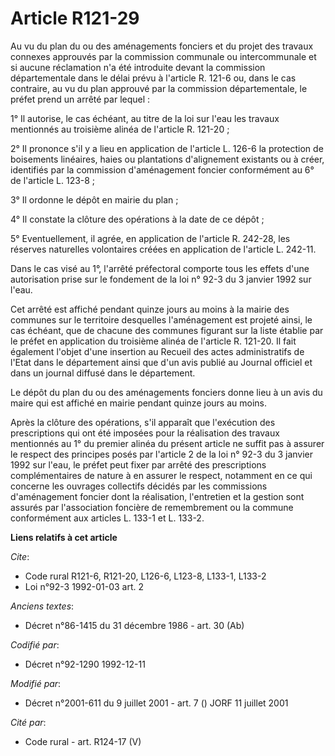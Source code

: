 # Article R121-29

Au vu du plan du ou des aménagements fonciers et du projet des travaux connexes approuvés par la commission communale ou
intercommunale et si aucune réclamation n'a été introduite devant la commission départementale dans le délai prévu à
l'article R. 121-6 ou, dans le cas contraire, au vu du plan approuvé par la commission départementale, le préfet prend un
arrêté par lequel :

1° Il autorise, le cas échéant, au titre de la loi sur l'eau les travaux mentionnés au troisième alinéa de l'article R.
121-20 ;

2° Il prononce s'il y a lieu en application de l'article L. 126-6 la protection de boisements linéaires, haies ou plantations
d'alignement existants ou à créer, identifiés par la commission d'aménagement foncier conformément au 6° de l'article L.
123-8 ;

3° Il ordonne le dépôt en mairie du plan ;

4° Il constate la clôture des opérations à la date de ce dépôt ;

5° Eventuellement, il agrée, en application de l'article R. 242-28, les réserves naturelles volontaires créées en application
de l'article L. 242-11.

Dans le cas visé au 1°, l'arrêté préfectoral comporte tous les effets d'une autorisation prise sur le fondement de la loi n°
92-3 du 3 janvier 1992 sur l'eau.

Cet arrêté est affiché pendant quinze jours au moins à la mairie des communes sur le territoire desquelles l'aménagement est
projeté ainsi, le cas échéant, que de chacune des communes figurant sur la liste établie par le préfet en application du
troisième alinéa de l'article R. 121-20. Il fait également l'objet d'une insertion au Recueil des actes administratifs de
l'Etat dans le département ainsi que d'un avis publié au Journal officiel et dans un journal diffusé dans le département.

Le dépôt du plan du ou des aménagements fonciers donne lieu à un avis du maire qui est affiché en mairie pendant quinze jours
au moins.

Après la clôture des opérations, s'il apparaît que l'exécution des prescriptions qui ont été imposées pour la réalisation des
travaux mentionnés au 1° du premier alinéa du présent article ne suffit pas à assurer le respect des principes posés par
l'article 2 de la loi n° 92-3 du 3 janvier 1992 sur l'eau, le préfet peut fixer par arrêté des prescriptions complémentaires
de nature à en assurer le respect, notamment en ce qui concerne les ouvrages collectifs décidés par les commissions
d'aménagement foncier dont la réalisation, l'entretien et la gestion sont assurés par l'association foncière de remembrement
ou la commune conformément aux articles L. 133-1 et L. 133-2.

**Liens relatifs à cet article**

_Cite_:

  - Code rural R121-6, R121-20, L126-6, L123-8, L133-1, L133-2
  - Loi n°92-3 1992-01-03 art. 2

_Anciens textes_:

  - Décret n°86-1415 du 31 décembre 1986 - art. 30 (Ab)

_Codifié par_:

  - Décret n°92-1290 1992-12-11

_Modifié par_:

  - Décret n°2001-611 du 9 juillet 2001 - art. 7 () JORF 11 juillet 2001

_Cité par_:

  - Code rural - art. R124-17 (V)
